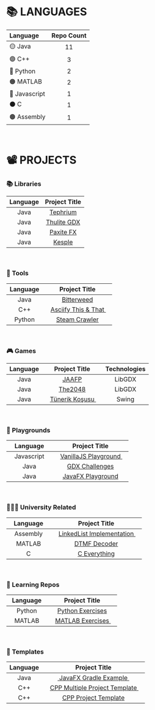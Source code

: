 






# 📚 LANGUAGES

|    Language          |   Repo Count         |
|    :-------          |   :--------------:   |
|     🟡 Java         |         11           |
|     🟣 C++          |          3           |
|     🔵 Python       |          2           |
|     🟠 MATLAB       |          2           |
|     🔴 Javascript   |          1           |
|     ⚫ C            |          1           |
|     🟤 Assembly     |          1           |

<br>





# 📽 PROJECTS

### 📚 Libraries

|  Language          |                                          Project Title                                          |
|  :--------------:  |   :-----------------------------------------------------------------------------------------:   |
|     Java           |    <a href="https://github.com/oziris78/tephrium"> Tephrium </a>                                |
|     Java           |    <a href="https://github.com/oziris78/thulite-gdx"> Thulite GDX </a>                          |
|     Java           |    <a href="https://github.com/oziris78/paxite-fx"> Paxite FX </a>                              |
|     Java           |    <a href="https://github.com/oziris78/kesple"> Kesple </a>                                    |


<br>


### 🔨 Tools

|  Language          |                                          Project Title                                          | 
|  :--------------:  |   :-----------------------------------------------------------------------------------------:   | 
|   Java             |   <a href="https://github.com/oziris78/bitterweed"> Bitterweed </a>                             |
|  C++ | &nbsp;&nbsp; <a href="https://github.com/oziris78/asciify-this-and-that"> Asciify This & That </a> &nbsp;&nbsp; |
| &nbsp;&nbsp; Python &nbsp;&nbsp;|   <a href="https://github.com/oziris78/steam-crawler"> Steam Crawler </a>                       |


<br>


### 🎮 Games

|  Language          |                                          Project Title                          |   Technologies |
|  :--------------:  |   :-------------------------------------------------------------------------:   |  :-----------: |
|     Java           |    <a href="https://github.com/oziris78/jaafp"> JAAFP </a>                      |   LibGDX       |
|     Java           |    <a href="https://github.com/oziris78/the2048"> The2048 </a>                  |   LibGDX       |
| &nbsp;&nbsp; Java &nbsp;&nbsp; | &nbsp;&nbsp; <a href="https://github.com/oziris78/tunerik-kosusu"> Tünerik Koşusu </a> &nbsp;&nbsp; |   Swing   |


<br>


### 🚩 Playgrounds

|  Language          |                                          Project Title                                          |
|  :--------------:  |   :-----------------------------------------------------------------------------------------:   |
|    &nbsp;&nbsp; Javascript  &nbsp;&nbsp;   | &nbsp;&nbsp;   <a href="https://github.com/oziris78/vanillajs-playground"> VanillaJS Playground </a> &nbsp;&nbsp;  |
|     Java           |    <a href="https://github.com/oziris78/gdx-challenges"> GDX Challenges </a>                    |  
|     Java           |    <a href="https://github.com/oziris78/javafx-playground"> JavaFX Playground </a>              |  


<br>


### 👨🏻‍🎓 University Related

|  Language          |                                          Project Title                                          |
|  :--------------:  |   :-----------------------------------------------------------------------------------------:   |
| &nbsp;&nbsp; Assembly &nbsp;&nbsp;  | &nbsp;&nbsp;   <a href="https://github.com/oziris78/assembly-linkedlist"> LinkedList Implementation </a> &nbsp;&nbsp; |
|    MATLAB          |  <a href="https://github.com/oziris78/dtmf-decoder"> DTMF Decoder </a>                          |
|    C               |    <a href="https://github.com/oziris78/c-everything"> C Everything </a>                        |


<br>


### 🧪 Learning Repos

|  Language          |                                          Project Title                                          |
|  :--------------:  |   :-----------------------------------------------------------------------------------------:   |
|      Python        |   <a href="https://github.com/oziris78/python-exercises"> Python Exercises </a>  |
| &nbsp;&nbsp; MATLAB &nbsp;&nbsp; |  &nbsp;&nbsp; <a href="https://github.com/oziris78/matlab-exercises"> MATLAB Exercises </a> &nbsp;&nbsp; |


<br>


### 📄 Templates

|  Language          |                                          Project Title                                                      |
|  :--------------:  |   :-----------------------------------------------------------------------------------------------------:   |
|  Java             |   &nbsp;&nbsp;<a href="https://github.com/oziris78/javafx-gradle-example"> JavaFX Gradle Example </a>&nbsp;&nbsp;                    |
| &nbsp;&nbsp; C++ &nbsp;&nbsp; | &nbsp;&nbsp; <a href="https://github.com/oziris78/cpp-multiple-project-template"> CPP Multiple Project Template </a>  &nbsp;&nbsp;  |
|   C++             |   <a href="https://github.com/oziris78/cpp-project-template"> CPP Project Template </a>                      |



<br>





